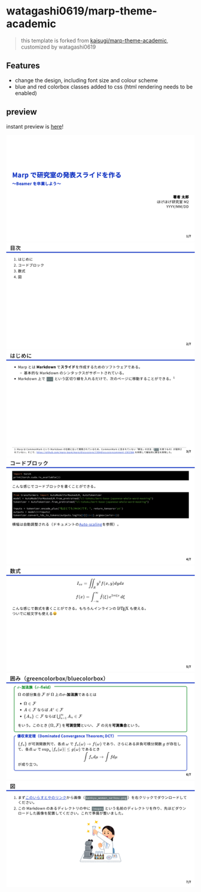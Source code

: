 # watagashi0619/marp-theme-academic

> this template is forked from [kaisugi/marp-theme-academic](https://github.com/kaisugi/marp-theme-academic), customized by watagashi0619

## Features

- change the design, including font size and colour scheme
- blue and red colorbox classes added to css (html rendering needs to be enabled)

## preview

instant preview is [here](https://watagashi0619.github.io/marp-theme-academic/demo.html)!

![](./demo.001.png)
![](./demo.002.png)
![](./demo.003.png)
![](./demo.004.png)
![](./demo.005.png)
![](./demo.006.png)
![](./demo.007.png)
